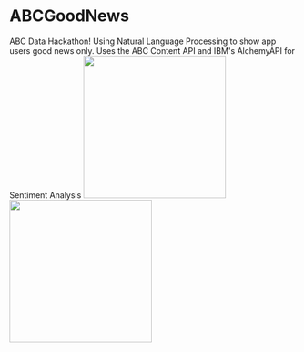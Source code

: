 # ABCGoodNews
ABC Data Hackathon! 
Using Natural Language Processing to show app users good news only.
Uses the ABC Content API and IBM's AlchemyAPI for Sentiment Analysis
<img src="http://imgur.com/UFkea9m.jpg" width=250>
<img src="http://imgur.com/9fmvyQ4.jpg" width=250>
